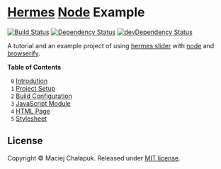 [travis-image]: https://travis-ci.org/webfront-toolkit/hermes-node-example.svg?branch=master
[travis-url]: https://travis-ci.org/webfront-toolkit/hermes-node-example
[david-image]: https://david-dm.org/webfront-toolkit/hermes-node-example.svg
[david-url]: https://david-dm.org/webfront-toolkit/hermes-node-example
[david-image-dev]: https://david-dm.org/webfront-toolkit/hermes-node-example/dev-status.svg
[david-url-dev]: https://david-dm.org/webfront-toolkit/hermes-node-example#info=devDependencies

# [Hermes][hermes] [Node][node] Example

[![Build Status][travis-image]][travis-url]
[![Dependency Status][david-image]][david-url]
[![devDependency Status][david-image-dev]][david-url-dev]

A tutorial and an example project of using [hermes slider][hermes]
with [node][node] and [browserify][browserify].

[hermes]: https://github.com/webfront-toolkit/hermes
[node]: https://nodejs.org/
[browserify]: https://github.com/substack/node-browserify

**Table of Contents**

&nbsp; `0` [Introdution][introduction]<br>
&nbsp; `1` [Project Setup][setup]<br>
&nbsp; `2` [Build Configuration][build-config]<br>
&nbsp; `3` [JavaScript Module][js-module]<br>
&nbsp; `4` [HTML Page][html-page]<br>
&nbsp; `5` [Stylesheet][stylesheet]<br>

[introduction]: doc/0_introduction.markdown
[setup]: doc/1_setup.sh.md
[build-config]: doc/2_gulpfile.js.md
[js-module]: doc/3_script.js.md
[html-page]: doc/4_index.html.md
[stylesheet]: doc/5_style.scss.md

## License

Copyright &copy; Maciej Chałapuk. Released under [MIT license](LICENSE).

